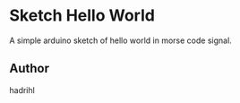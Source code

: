 Sketch Hello World
==================
A simple arduino sketch of hello world in morse code signal.

Author
------
hadrihl

